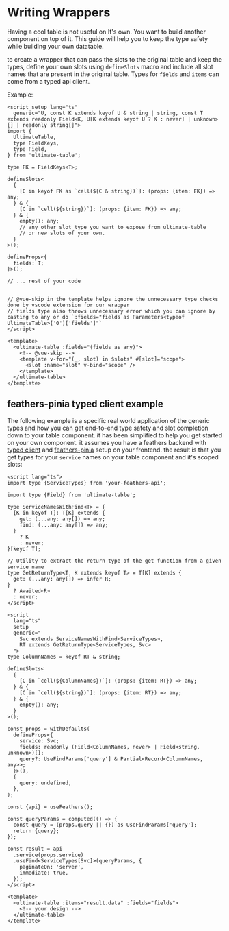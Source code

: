# Writing Wrappers

Having a cool table is not useful on It's own. You want to build another component on top of it. This guide will help you to keep the type safety while building your own datatable.

to create a wrapper that can pass the slots to the original table and keep the types, define your own slots using `defineSlots` macro and include all slot names that are present in the original table. Types for `fields` and `items` can come from a typed api client.

Example:

```vue
<script setup lang="ts"
  generic="U, const K extends keyof U & string | string, const T extends readonly Field<K, U[K extends keyof U ? K : never] | unknown>[] | readonly string[]">
import {
  UltimateTable,
  type FieldKeys,
  type Field,
} from 'ultimate-table';

type FK = FieldKeys<T>;

defineSlots<
  {
    [C in keyof FK as `cell(${C & string})`]: (props: {item: FK}) => any;
  } & {
    [C in `cell(${string})`]: (props: {item: FK}) => any;
  } & {
    empty(): any;
    // any other slot type you want to expose from ultimate-table
    // or new slots of your own.
  }
>();

defineProps<{
  fields: T;
}>();

// ... rest of your code


// @vue-skip in the template helps ignore the unnecessary type checks done by vscode extension for our wrapper
// fields type also throws unnecessary error which you can ignore by casting to any or do `:fields="fields as Parameters<typeof UltimateTable>['0']['fields']"`
</script>

<template>
  <ultimate-table :fields="(fields as any)">
    <!-- @vue-skip -->
    <template v-for="(_, slot) in $slots" #[slot]="scope">
      <slot :name="slot" v-bind="scope" />
    </template>
  </ultimate-table>
</template>
```

## feathers-pinia typed client example

The following example is a specific real world application of the generic types and how you can get end-to-end type safety and slot completion down to your table component. it has been simplified to help you get started on your own component. it assumes you have a feathers backend with [typed client](https://feathersjs.com/guides/cli/client) and [feathers-pinia](https://feathers-pinia.pages.dev/) setup on your frontend. the result is that you get types for your `service` names on your table component and it's scoped slots:

```vue
<script lang="ts">
import type {ServiceTypes} from 'your-feathers-api';

import type {Field} from 'ultimate-table';

type ServiceNamesWithFind<T> = {
  [K in keyof T]: T[K] extends {
    get: (...any: any[]) => any;
    find: (...any: any[]) => any;
  }
    ? K
    : never;
}[keyof T];

// Utility to extract the return type of the get function from a given service name
type GetReturnType<T, K extends keyof T> = T[K] extends {
  get: (...any: any[]) => infer R;
}
  ? Awaited<R>
  : never;
</script>

<script 
  lang="ts"
  setup
  generic="
    Svc extends ServiceNamesWithFind<ServiceTypes>,
    RT extends GetReturnType<ServiceTypes, Svc>
  ">
type ColumnNames = keyof RT & string;

defineSlots<
  {
    [C in `cell(${ColumnNames})`]: (props: {item: RT}) => any;
  } & {
    [C in `cell(${string})`]: (props: {item: RT}) => any;
  } & {
    empty(): any;
  }
>();

const props = withDefaults(
  defineProps<{
    service: Svc;
    fields: readonly (Field<ColumnNames, never> | Field<string, unknown>)[];
    query?: UseFindParams['query'] & Partial<Record<ColumnNames, any>>;
  }>(),
  {
    query: undefined,
  },
);

const {api} = useFeathers();

const queryParams = computed(() => {
  const query = (props.query || {}) as UseFindParams['query'];
  return {query};
});

const result = api
  .service(props.service)
  .useFind<ServiceTypes[Svc]>(queryParams, {
    paginateOn: 'server',
    immediate: true,
  });
</script>

<template>
  <ultimate-table :items="result.data" :fields="fields">
    <!-- your design -->
  </ultimate-table>
</template>
```
